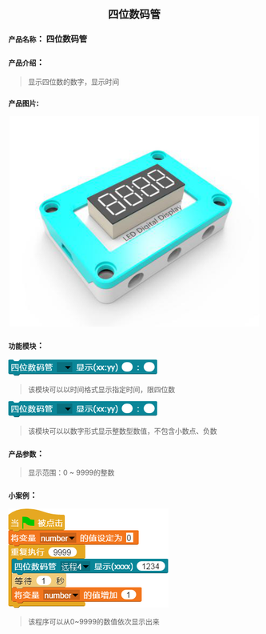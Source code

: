 ## <center>四位数码管</center>

### ``产品名称``： 四位数码管

### ``产品介绍``：

> 显示四位数的数字，显示时间

### ``产品图片``:


<div align="center">
  <img src="../img/sensor/digitaltube/digitaltube.png" width="500px" ><br>
</div>

### ``功能模块``：

![](../img/sensor/digitaltube/readtime.png)

> 该模块可以以时间格式显示指定时间，限四位数

![](../img/sensor/digitaltube/readtime.png)

> 该模块可以以数字形式显示整数型数值，不包含小数点、负数

### ``产品参数``：
> 显示范围：0 ~ 9999的整数


### ``小案例``：

![](../img/sensor/digitaltube/demo.png)

> 该程序可以从0~9999的数值依次显示出来
